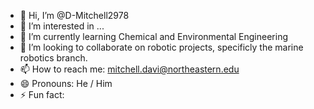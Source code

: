 - 👋 Hi, I’m @D-Mitchell2978
- 👀 I’m interested in ...
- 🌱 I’m currently learning Chemical and Environmental Engineering
- 💞️ I’m looking to collaborate on robotic projects, specificly the marine robotics branch.
- 📫 How to reach me: mitchell.davi@northeastern.edu
- 😄 Pronouns: He / Him
- ⚡ Fun fact: 

<!---
D-Mitchell2978/D-Mitchell2978 is a ✨ special ✨ repository because its `README.md` (this file) appears on your GitHub profile.
You can click the Preview link to take a look at your changes.
--->
